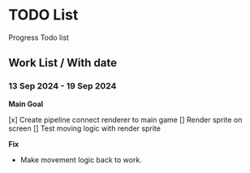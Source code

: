 # TODO List

Progress Todo list

## Work List / With date

### 13 Sep 2024 - 19 Sep 2024

**Main Goal**

[x] Create pipeline connect renderer to main game
[] Render sprite on screen
[] Test moving logic with render sprite

**Fix**

- Make movement logic back to work.
